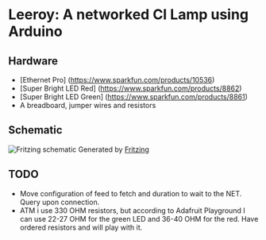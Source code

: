 Leeroy: A networked CI Lamp using Arduino
=========================================

Hardware
--------
 - [Ethernet Pro] (https://www.sparkfun.com/products/10536)
 - [Super Bright LED Red] (https://www.sparkfun.com/products/8862)
 - [Super Bright LED Green] (https://www.sparkfun.com/products/8861)
 - A breadboard, jumper wires and resistors

Schematic
---------
![Fritzing schematic](leeroy/blob/master/Leeroy_bb.png)
Generated by [Fritzing](http://fritzing.org/)

TODO
-----
 - Move configuration of feed to fetch and duration to wait to the NET.  Query upon connection.
 - ATM i use 330 OHM resistors, but according to Adafruit Playground I can use 22-27 OHM for the green LED and 36-40 OHM for the red. Have ordered resistors and will play with it. 


